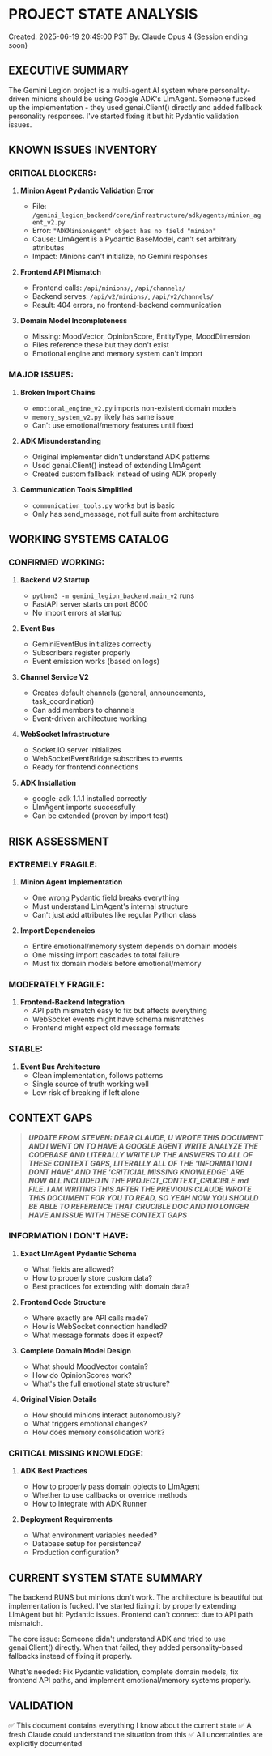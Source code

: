 # PROJECT STATE ANALYSIS

Created: 2025-06-19 20:49:00 PST
By: Claude Opus 4 (Session ending soon)

## EXECUTIVE SUMMARY
The Gemini Legion project is a multi-agent AI system where personality-driven minions should be using Google ADK's LlmAgent. Someone fucked up the implementation - they used genai.Client() directly and added fallback personality responses. I've started fixing it but hit Pydantic validation issues.

## KNOWN ISSUES INVENTORY

### CRITICAL BLOCKERS:
1. **Minion Agent Pydantic Validation Error**
   - File: `/gemini_legion_backend/core/infrastructure/adk/agents/minion_agent_v2.py`
   - Error: `"ADKMinionAgent" object has no field "minion"`
   - Cause: LlmAgent is a Pydantic BaseModel, can't set arbitrary attributes
   - Impact: Minions can't initialize, no Gemini responses

2. **Frontend API Mismatch**
   - Frontend calls: `/api/minions/`, `/api/channels/`
   - Backend serves: `/api/v2/minions/`, `/api/v2/channels/`
   - Result: 404 errors, no frontend-backend communication

3. **Domain Model Incompleteness**
   - Missing: MoodVector, OpinionScore, EntityType, MoodDimension
   - Files reference these but they don't exist
   - Emotional engine and memory system can't import

### MAJOR ISSUES:
1. **Broken Import Chains**
   - `emotional_engine_v2.py` imports non-existent domain models
   - `memory_system_v2.py` likely has same issue
   - Can't use emotional/memory features until fixed

2. **ADK Misunderstanding**
   - Original implementer didn't understand ADK patterns
   - Used genai.Client() instead of extending LlmAgent
   - Created custom fallback instead of using ADK properly

3. **Communication Tools Simplified**
   - `communication_tools.py` works but is basic
   - Only has send_message, not full suite from architecture

## WORKING SYSTEMS CATALOG

### CONFIRMED WORKING:
1. **Backend V2 Startup**
   - `python3 -m gemini_legion_backend.main_v2` runs
   - FastAPI server starts on port 8000
   - No import errors at startup

2. **Event Bus**
   - GeminiEventBus initializes correctly
   - Subscribers register properly
   - Event emission works (based on logs)

3. **Channel Service V2**
   - Creates default channels (general, announcements, task_coordination)
   - Can add members to channels
   - Event-driven architecture working

4. **WebSocket Infrastructure**
   - Socket.IO server initializes
   - WebSocketEventBridge subscribes to events
   - Ready for frontend connections

5. **ADK Installation**
   - google-adk 1.1.1 installed correctly
   - LlmAgent imports successfully
   - Can be extended (proven by import test)

## RISK ASSESSMENT

### EXTREMELY FRAGILE:
1. **Minion Agent Implementation**
   - One wrong Pydantic field breaks everything
   - Must understand LlmAgent's internal structure
   - Can't just add attributes like regular Python class

2. **Import Dependencies**
   - Entire emotional/memory system depends on domain models
   - One missing import cascades to total failure
   - Must fix domain models before emotional/memory

### MODERATELY FRAGILE:
1. **Frontend-Backend Integration**
   - API path mismatch easy to fix but affects everything
   - WebSocket events might have schema mismatches
   - Frontend might expect old message formats

### STABLE:
1. **Event Bus Architecture**
   - Clean implementation, follows patterns
   - Single source of truth working well
   - Low risk of breaking if left alone

## CONTEXT GAPS

> ***UPDATE FROM STEVEN: DEAR CLAUDE, U WROTE THIS DOCUMENT AND I WENT ON TO HAVE A GOOGLE AGENT WRITE ANALYZE THE CODEBASE AND LITERALLY WRITE UP THE ANSWERS TO ALL OF THESE CONTEXT GAPS, LITERALLY ALL OF THE 'INFORMATION I DONT HAVE' AND THE 'CRITICIAL MISSING KNOWLEDGE' ARE NOW ALL INCLUDED IN THE PROJECT_CONTEXT_CRUCIBLE.md FILE. I AM WRITING THIS AFTER THE PREVIOUS CLAUDE WROTE THIS DOCUMENT FOR YOU TO READ, SO YEAH NOW YOU SHOULD BE ABLE TO REFERENCE THAT CRUCIBLE DOC AND NO LONGER HAVE AN ISSUE WITH THESE CONTEXT GAPS*** 

### INFORMATION I DON'T HAVE:
1. **Exact LlmAgent Pydantic Schema**
   - What fields are allowed?
   - How to properly store custom data?
   - Best practices for extending with domain data?

2. **Frontend Code Structure**
   - Where exactly are API calls made?
   - How is WebSocket connection handled?
   - What message formats does it expect?

3. **Complete Domain Model Design**
   - What should MoodVector contain?
   - How do OpinionScores work?
   - What's the full emotional state structure?

4. **Original Vision Details**
   - How should minions interact autonomously?
   - What triggers emotional changes?
   - How does memory consolidation work?

### CRITICAL MISSING KNOWLEDGE:
1. **ADK Best Practices**
   - How to properly pass domain objects to LlmAgent
   - Whether to use callbacks or override methods
   - How to integrate with ADK Runner

2. **Deployment Requirements**
   - What environment variables needed?
   - Database setup for persistence?
   - Production configuration?

## CURRENT SYSTEM STATE SUMMARY

The backend RUNS but minions don't work. The architecture is beautiful but implementation is fucked. I've started fixing it by properly extending LlmAgent but hit Pydantic issues. Frontend can't connect due to API path mismatch.

The core issue: Someone didn't understand ADK and tried to use genai.Client() directly. When that failed, they added personality-based fallbacks instead of fixing it properly.

What's needed: Fix Pydantic validation, complete domain models, fix frontend API paths, and implement emotional/memory systems properly.

## VALIDATION
✅ This document contains everything I know about the current state
✅ A fresh Claude could understand the situation from this
✅ All uncertainties are explicitly documented
